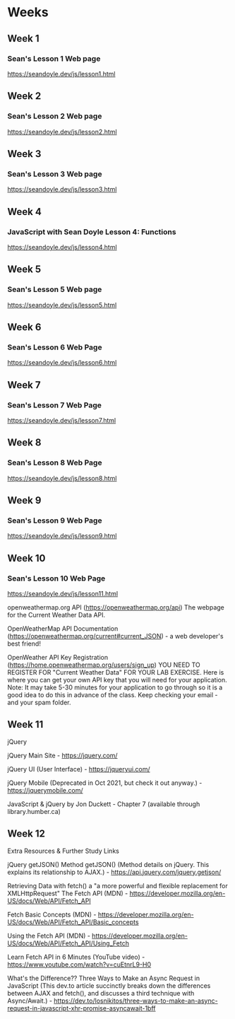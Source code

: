 # Weeks

## Week 1

### Sean's Lesson 1 Web page

https://seandoyle.dev/js/lesson1.html

## Week 2

### Sean's Lesson 2 Web page

https://seandoyle.dev/js/lesson2.html

## Week 3

### Sean's Lesson 3 Web page

https://seandoyle.dev/js/lesson3.html

## Week 4

### JavaScript with Sean Doyle Lesson 4: Functions

https://seandoyle.dev/js/lesson4.html

## Week 5

### Sean's Lesson 5 Web page

https://seandoyle.dev/js/lesson5.html

## Week 6

### Sean's Lesson 6 Web Page

https://seandoyle.dev/js/lesson6.html

## Week 7

### Sean's Lesson 7 Web Page

https://seandoyle.dev/js/lesson7.html

## Week 8

### Sean's Lesson 8 Web Page

https://seandoyle.dev/js/lesson8.html

## Week 9

### Sean's Lesson 9 Web Page

https://seandoyle.dev/js/lesson9.html

## Week 10

### Sean's Lesson 10 Web Page

https://seandoyle.dev/js/lesson11.html

openweathermap.org API (https://openweathermap.org/api) The webpage for the Current Weather Data API.

OpenWeatherMap API Documentation (https://openweathermap.org/current#current_JSON) - a web developer's best friend!

OpenWeather API Key Registration (https://home.openweathermap.org/users/sign_up) YOU NEED TO REGISTER FOR "Current Weather Data" FOR YOUR LAB EXERCISE. Here is where you can get your own API key that you will need for your application. Note: It may take 5-30 minutes for your application to go through so it is a good idea to do this in advance of the class. Keep checking your email - and your spam folder.

## Week 11

jQuery

jQuery Main Site - https://jquery.com/

jQuery UI (User Interface) - https://jqueryui.com/

jQuery Mobile (Deprecated in Oct 2021, but check it out anyway.) - https://jquerymobile.com/

JavaScript & jQuery by Jon Duckett - Chapter 7 (available through library.humber.ca)

## Week 12

Extra Resources & Further Study Links

jQuery getJSON() Method
getJSON() (Method details on jQuery. This explains its relationship to AJAX.) - https://api.jquery.com/jquery.getjson/

Retrieving Data with fetch() a "a more powerful and flexible replacement for XMLHttpRequest"
The Fetch API (MDN) - https://developer.mozilla.org/en-US/docs/Web/API/Fetch_API

Fetch Basic Concepts (MDN) - https://developer.mozilla.org/en-US/docs/Web/API/Fetch_API/Basic_concepts

Using the Fetch API (MDN) - https://developer.mozilla.org/en-US/docs/Web/API/Fetch_API/Using_Fetch

Learn Fetch API in 6 Minutes (YouTube video) - https://www.youtube.com/watch?v=cuEtnrL9-H0

What's the Difference??
Three Ways to Make an Async Request in JavaScript (This dev.to article succinctly breaks down the differences between AJAX and fetch(), and discusses a third technique with Async/Await.) - https://dev.to/losnikitos/three-ways-to-make-an-async-request-in-javascript-xhr-promise-asyncawait-1bff
